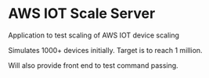 # AWS IOT Scale Server

Application to test scaling of AWS IOT device scaling

Simulates 1000+ devices initially. Target is to reach 1 million.

Will also provide front end to test command passing.

